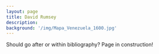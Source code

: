 ```yaml
---
layout: page
title: David Rumsey
description:
background: '/img/Mapa_Venezuela_1600.jpg'
---
```

Should go after or within bibliography?
Page in construction!
